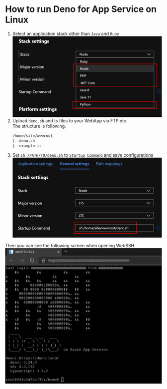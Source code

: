 # How to run Deno for App Service on Linux

1. Select an application stack other than `Java` and `Ruby`
  ![](../appstacks.png)
1. Upload `deno.sh` and ts files to your WebApp via FTP etc.<br>
   The structure is following.
    ```
    /home/site/wwwroot
    |--deno.sh
    |--example.ts
    ```
1. Set `sh /PATH/TO/deno.sh` to `Startup Command` and save configurations
  ![](../startupscript.png)

Then you can see the following screen when opening WebSSH.
  ![](../denowebssh.png)
